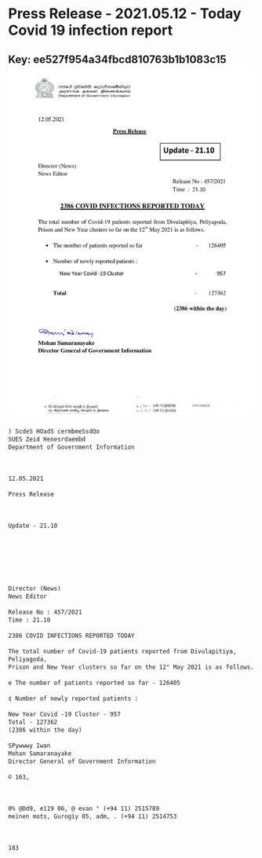 # Press Release - 2021.05.12 - Today Covid 19 infection report 
Key: ee527f954a34fbcd810763b1b1083c15 
![img](img/ee527f954a34fbcd810763b1b1083c15.jpg)
---
```
) ScdeS HOadS cermbmeSsdQo
SUES Zeid Henesrdaembd
Department of Government Information

 

12.05.2021

Press Release

 

Update - 21.10

 

 

 

Director (News)
News Editor

Release No : 457/2021
Time : 21.10

2386 COVID INFECTIONS REPORTED TODAY

The total number of Covid-19 patients reported from Divulapitiya, Peliyagoda,
Prison and New Year clusters so far on the 12" May 2021 is as follows.

e The number of patients reported so far - 126405

¢ Number of newly reported patients :

New Year Covid -19 Cluster - 957
Total - 127362
(2386 within the day)

SPywwwy Iwan
Mohan Samaranayake
Director General of Government Information

© 163,

 

0% @Dd9, e119 06, @ evan ° (+94 11) 2515789
meinen mots, Gurogiy 05, adm, . (+94 11) 2514753

 

183

```
